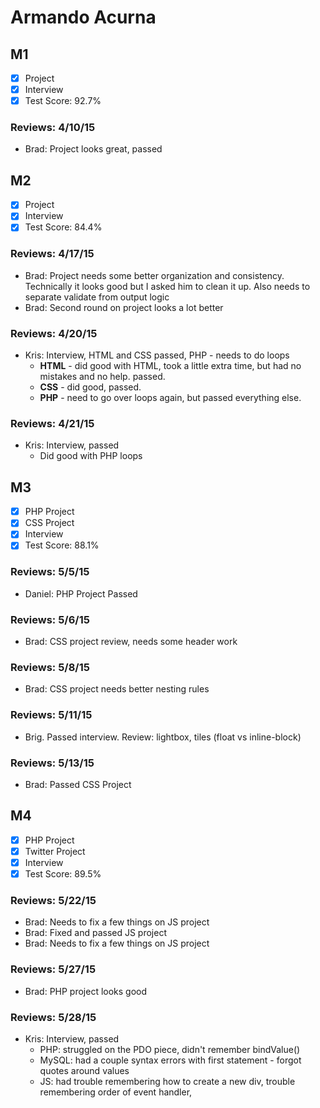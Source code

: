 # Armando Acurna

## M1

- [x] Project
- [x] Interview
- [x] Test Score: 92.7%

### Reviews: 4/10/15
- Brad: Project looks great, passed


## M2

- [x] Project
- [x] Interview
- [x] Test Score: 84.4%

### Reviews: 4/17/15
- Brad: Project needs some better organization and consistency. Technically it looks good but I asked him to clean it up. Also needs to separate validate from output logic
- Brad: Second round on project looks a lot better

### Reviews: 4/20/15
- Kris: Interview, HTML and CSS passed, PHP - needs to do loops
  - **HTML** - did good with HTML, took a little extra time, but had no mistakes and no help. passed.
  - **CSS** - did good, passed. 
  - **PHP** - need to go over loops again, but passed everything else. 

### Reviews: 4/21/15
- Kris: Interview, passed
  - Did good with PHP loops


## M3

- [x] PHP Project
- [x] CSS Project
- [x] Interview 
- [x] Test Score: 88.1%

### Reviews: 5/5/15
- Daniel: PHP Project Passed

### Reviews: 5/6/15
- Brad: CSS project review, needs some header work

### Reviews: 5/8/15
- Brad: CSS project needs better nesting rules

### Reviews: 5/11/15
- Brig. Passed interview. Review: lightbox, tiles (float vs inline-block)

### Reviews: 5/13/15
- Brad: Passed CSS Project

## M4

- [x] PHP Project
- [x] Twitter Project
- [x] Interview 
- [x] Test Score: 89.5%

### Reviews: 5/22/15
- Brad: Needs to fix a few things on JS project
- Brad: Fixed and passed JS project
- Brad: Needs to fix a few things on JS project

### Reviews: 5/27/15
- Brad: PHP project looks good

### Reviews: 5/28/15
- Kris: Interview, passed
  - PHP: struggled on the PDO piece, didn't remember bindValue()
  - MySQL: had a couple syntax errors with first statement - forgot quotes around values
  - JS: had trouble remembering how to create a new div, trouble remembering order of event handler, 
